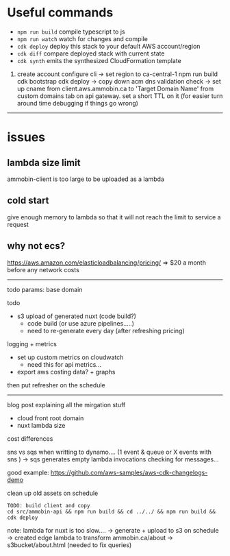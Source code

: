 # Useful commands

- `npm run build` compile typescript to js
- `npm run watch` watch for changes and compile
- `cdk deploy` deploy this stack to your default AWS account/region
- `cdk diff` compare deployed stack with current state
- `cdk synth` emits the synthesized CloudFormation template

1. create account
   configure cli
   -> set region to ca-central-1
   npm run build
   cdk bootstrap
   cdk deploy
   -> copy down acm dns validation check
   -> set up cname from client.aws.ammobin.ca to 'Target Domain Name' from custom domains tab on api gateway. set a short TTL on it (for easier turn around time debugging if things go wrong)

---

# issues

## lambda size limit

ammobin-client is too large to be uploaded as a lambda

## cold start

give enough memory to lambda so that it will not reach the limit to service a request

## why not ecs?

https://aws.amazon.com/elasticloadbalancing/pricing/ => \$20 a month before any network costs

---

todo params:
base domain

todo

- s3 upload of generated nuxt (code build?)
  - code build (or use azure pipelines.....)
  - need to re-generate every day (after refreshing pricing)

logging + metrics

- set up custom metrics on cloudwatch
  - need this for api metrics...
- export aws costing data? + graphs

then put refresher on the schedule

---

blog post explaining all the mirgation stuff

- cloud front root domain
- nuxt lambda size

cost differences

sns vs sqs when writting to dynamo.... (1 event & queue or X events with sns
) -> sqs generates empty lambda invocations checking for messages...

good example: https://github.com/aws-samples/aws-cdk-changelogs-demo

clean up old assets on schedule

```
TODO: build client and copy
cd src/ammobin-api && npm run build && cd ../../ && npm run build && cdk deploy
```

note: lambda for nuxt is too slow....
-> generate + upload to s3 on schedule
-> created edge lambda to transform ammobin.ca/about -> s3bucket/about.html (needed to fix queries)
